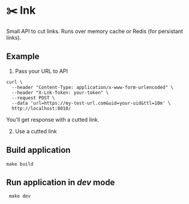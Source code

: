 # ✂️ lnk
Small API to cut links. Runs over memory cache or Redis (for persistant links).

## Example
1. Pass your URL to API
```
curl \
  --header "Content-Type: application/x-www-form-urlencoded" \
  --header "X-Lnk-Token: your-token" \
  --request POST \
  --data 'url=https://my-test-url.com&uid=your-uid&ttl=10m' \
  http://localhost:8010/
```
You'll get response with a cutted link.
  
2. Use a cutted link

## Build application
```make build```

## Run application in _dev_ mode
``` make dev```
